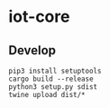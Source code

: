 # iot-core

## Develop

```
pip3 install setuptools
cargo build --release
python3 setup.py sdist
twine upload dist/*
```